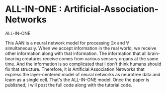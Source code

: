# ALL-IN-ONE : Artificial-Association-Networks
ALL-IN-ONE

This AAN is a neural network model for processing $\exists x$ and $\forall$ simultaneously.
When we accept information in the real world, we receive other information along with that information. 
The information that all brain-bearing creatures receive comes from various sensory organs at the same time.
And the information is so complicated that I don't think humans should fix that structure.
Therefore, it is Artificial Association Networks that express the layer-centered model of neural networks as neurotree data and learn as a single cell.
That's the ALL-IN-ONE model.
Once the paper is published, i will post the full code along with the tutorial code.
